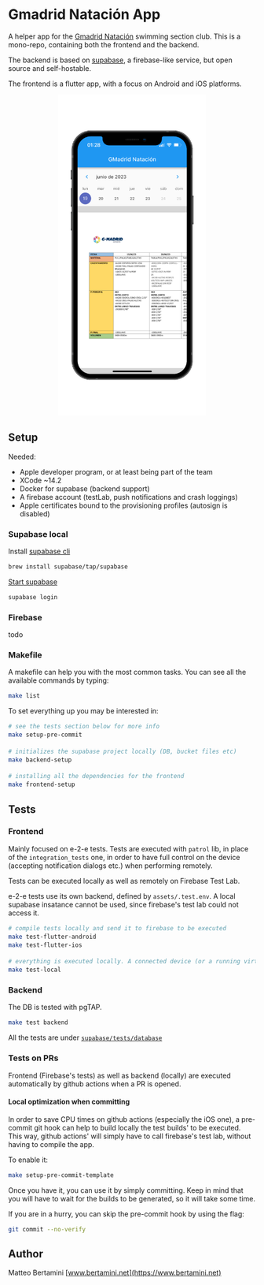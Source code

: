# Gmadrid Natación App

A helper app for the [Gmadrid Natación](https://www.gmadridsports.com/club-de-natacion-madrid/) swimming section club.
This is a mono-repo, containing both the frontend and the backend.

The backend is based on [supabase](https://supabase.io/), a firebase-like service, but open source and self-hostable.

The frontend is a flutter app, with a focus on Android and iOS platforms.

<p align="center">
    <img src="./demo.png"  width="300px"  />
</p>

## Setup
Needed:
- Apple developer program, or at least being part of the team
- XCode ~14.2
- Docker for supabase (backend support)
- A firebase account (testLab, push notifications and crash loggings)
- Apple certificates bound to the provisioning profiles (autosign is disabled)

### Supabase local
Install [supabase cli](https://supabase.com/docs/guides/cli)
```bash
brew install supabase/tap/supabase
```

[Start supabase](https://supabase.com/docs/guides/cli/local-development)
```bash
supabase login
```

### Firebase
todo

### Makefile
A makefile can help you with the most common tasks. You can see all the available commands by typing:
```bash
make list
```

To set everything up you may be interested in:
```bash
# see the tests section below for more info
make setup-pre-commit

# initializes the supabase project locally (DB, bucket files etc)
make backend-setup

# installing all the dependencies for the frontend
make frontend-setup
```

## Tests
### Frontend
Mainly focused on e-2-e tests. Tests are executed with `patrol` lib, in place of the `integration_tests` one, in order to have full control on the device (accepting notification dialogs etc.) when performing remotely.

Tests can be executed locally as well as remotely on Firebase Test Lab.

e-2-e tests use its own backend, defined by `assets/.test.env`. A local supabase insatance cannot be used, since firebase's test lab could not access it.

```bash
# compile tests locally and send it to firebase to be executed
make test-flutter-android
make test-flutter-ios

# everything is executed locally. A connected device (or a running virtual one) is needed
make test-local
```

### Backend
The DB is tested with pgTAP.

```bash
make test backend
```

All the tests are under [`supabase/tests/database`](./supabase/tests/database)

### Tests on PRs
Frontend (Firebase's tests) as well as backend (locally) are executed automatically by github actions when a PR is opened.

#### Local optimization when committing
In order to save CPU times on github actions (especially the iOS one), a pre-commit git hook can help to build locally the test builds' to be executed. This way, github actions' will simply have to call firebase's test lab, without having to compile the app.

To enable it:
```bash
make setup-pre-commit-template
```

Once you have it, you can use it by simply committing. Keep in mind that you will have to wait for the builds to be generated, so it will take some time.

If you are in a hurry, you can skip the pre-commit hook by using the flag:
```bash
git commit --no-verify 
```

## Author
Matteo Bertamini [www.bertamini.net](https://www.bertamini.net)